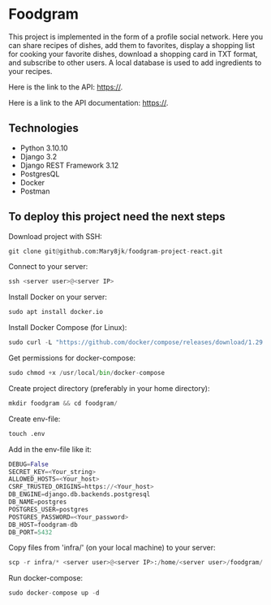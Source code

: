 # Foodgram #

This project is implemented in the form of a profile social network. Here you can share recipes of dishes, add them to favorites, display a shopping list for cooking your favorite dishes, download a shopping card in TXT format, and subscribe to other users.
A local database is used to add ingredients to your recipes.

Here is the link to the API: <https://>.

Here is a link to the API documentation: <https://>.

## Technologies ##
+ Python 3.10.10
+ Django 3.2
+ Django REST Framework 3.12
+ PostgresQL
+ Docker
+ Postman

## To deploy this project need the next steps ##
Download project with SSH:
```python
git clone git@github.com:Mary8jk/foodgram-project-react.git
```
Connect to your server:
```python
ssh <server user>@<server IP>
```
Install Docker on your server:
```python
sudo apt install docker.io
```
Install Docker Compose (for Linux):
```python
sudo curl -L "https://github.com/docker/compose/releases/download/1.29.2/docker-compose-$(uname -s)-$(uname -m)" -o /usr/local/bin/docker-compose
```
Get permissions for docker-compose:
```python
sudo chmod +x /usr/local/bin/docker-compose
```
Create project directory (preferably in your home directory):
```python
mkdir foodgram && cd foodgram/
```
Create env-file:
```python
touch .env
```
Add in the env-file like it:
```python
DEBUG=False
SECRET_KEY=<Your_string>
ALLOWED_HOSTS=<Your_host>
CSRF_TRUSTED_ORIGINS=https://<Your_host>
DB_ENGINE=django.db.backends.postgresql
DB_NAME=postgres
POSTGRES_USER=postgres
POSTGRES_PASSWORD=<Your_password>
DB_HOST=foodgram-db
DB_PORT=5432
```
Copy files from 'infra/' (on your local machine) to your server:
```python
scp -r infra/* <server user>@<server IP>:/home/<server user>/foodgram/
```
Run docker-compose:
```python
sudo docker-compose up -d
```
